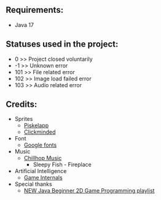 ## Requirements:
- Java 17

## Statuses used in the project:
- 0   >> Project closed voluntarily
- -1  >> Unknown error
- 101 >> File related error
- 102 >> Image load failed error
- 103 >> Audio related error

## Credits:
- Sprites
  - [Piskelapp](https://www.piskelapp.com/p/create/sprite)
  - [Clickminded](https://www.clickminded.com/button-generator/)
- Font
  - [Google fonts](https://fonts.google.com/specimen/Kdam+Thmor+Pro?subset=latin&preview.size=28#standard-styles)
- Music
  - [Chillhop Music](https://chillhop.com/creators/)
      - Sleepy Fish - Fireplace
- Artificial Intelligence
  - [Game Internals](https://gameinternals.com/understanding-pac-man-ghost-behavior)
- Special thanks
  - [NEW Java Beginner 2D Game Programming playlist](https://www.youtube.com/channel/UCaM7SQvF5q9sz4NgL16PNRA)